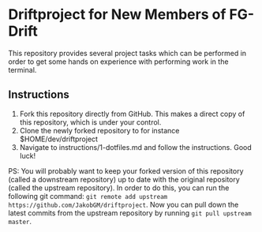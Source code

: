 # Driftproject for New Members of FG-Drift
This repository provides several project tasks which can be performed in order to get some hands on experience with performing work in the terminal.

## Instructions
1. Fork this repository directly from GitHub. This makes a direct copy of this repository, which is under your control.
2. Clone the newly forked repository to for instance $HOME/dev/driftproject
3. Navigate to instructions/1-dotfiles.md and follow the instructions. Good luck!

PS: You will probably want to keep your forked version of this repository (called a downstream repository) up to date with the original repository (called the upstream repository). In order to do this, you can run the following git command: `git remote add upstream https://github.com/JakobGM/driftproject`. Now you can pull down the latest commits from the upstream repository by running `git pull upstream master`.
